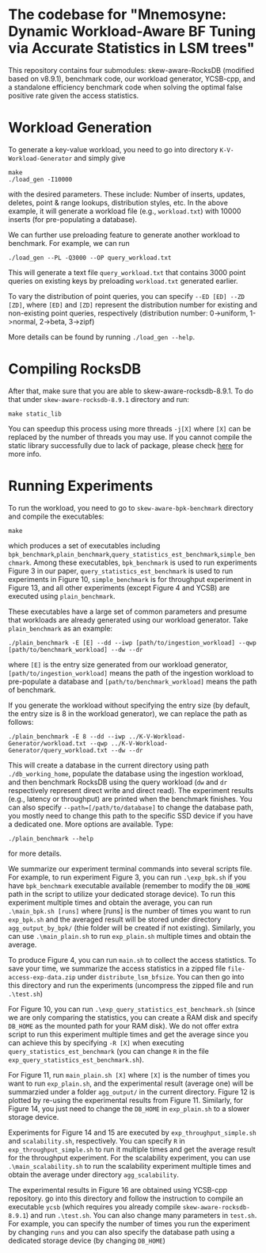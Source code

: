 

<H1> The codebase for "Mnemosyne: Dynamic Workload-Aware BF Tuning via Accurate Statistics in LSM trees" </H1>

This repository contains four submodules: skew-aware-RocksDB (modified based on v8.9.1), benchmark code, our workload generator, YCSB-cpp, and a standalone efficiency benchmark code when solving the optimal false positive rate given the access statistics.

<H1> Workload Generation </H1>

To generate a key-value workload, you need to go into directory `K-V-Workload-Generator` and simply give 

```
make
./load_gen -I10000
```

with the desired parameters. These include: Number of inserts, updates, deletes, point & range lookups, distribution styles, etc. 
In the above example, it will generate a workload file (e.g., `workload.txt`) with 10000 inserts (for pre-populating a database).

We can further use preloading feature to generate another workload to benchmark. For example, we can run

```
./load_gen --PL -Q3000 --OP query_workload.txt
```
This will generate a text file `query_workload.txt` that contains 3000 point queries on existing keys by preloading `workload.txt` generated earlier.

To vary the distribution of point queries, you can specify `--ED [ED] --ZD [ZD]`, where `[ED]` and `[ZD]` represent the distribution number for existing and non-existing point queries, respectively (distribution number: 0->uniform, 1->normal, 2->beta, 3->zipf)

More details can be found by running `./load_gen --help`.

<H1> Compiling RocksDB </H1>

After that, make sure that you are able to skew-aware-rocksdb-8.9.1. To do that under `skew-aware-rocksdb-8.9.1` directory and run:
```
make static_lib
```
You can speedup this process using more threads `-j[X]` where `[X]` can be replaced by the number of threads you may use. If you cannot compile the static library successfully due to lack of package, please check [here](https://github.com/facebook/rocksdb/blob/main/INSTALL.md) for more info. 

<H1> Running Experiments </H1>

To run the workload, you need to go to `skew-aware-bpk-benchmark` directory and compile the executables:

```
make
```
which produces a set of executables including `bpk_benchmark`,`plain_benchmark`,`query_statistics_est_benchmark`,`simple_benchmark`. Among these executables, `bpk_benchmark` is used to run experiments Figure 3 in our paper, `query_statistics_est_benchmark` is used to run experiments in Figure 10, `simple_benchmark` is for throughput experiment in Figure 13, and all other experiments (except Figure 4 and YCSB) are executed using `plain_benchmark`.

These executables have a large set of common parameters and presume that workloads are already generated using our workload generator. Take `plain_benchmark` as an example:

```
./plain_benchmark -E [E] --dd --iwp [path/to/ingestion_workload] --qwp [path/to/benchmark_workload] --dw --dr
```
where `[E]` is the entry size generated from our workload generator, `[path/to/ingestion_workload]` means the path of the ingestion workload to pre-populate a database and `[path/to/benchmark_workload]` means the path of benchmark.

If you generate the workload without specifying the entry size (by default, the entry size is 8 in the workload generator), we can replace the path as follows:

```
./plain_benchmark -E 8 --dd --iwp ../K-V-Workload-Generator/workload.txt --qwp ../K-V-Workload-Generator/query_workload.txt --dw --dr
```
This will create a database in the current directory using path `./db_working_home`, populate the database using the ingestion workload, and then benchmark RocksDB using the query workload (`dw` and `dr` respectively represent direct write and direct read). The experiment results (e.g., latency or throughput) are printed when the benchmark finishes. You can also specify `--path=[/path/to/database]` to change the database path, you mostly need to change this path to the specific SSD device if you have a dedicated one.  More options are available. Type:

```
./plain_benchmark --help 
```

for more details.

We summarize our experiment terminal commands into several scripts file. For example, to run experiment Figure 3, you can run `.\exp_bpk.sh` if you have `bpk_benchmark` executable available (remember to modify the `DB_HOME` path in the script to utilize your dedicated storage device). To run this experiment multiple times and obtain the average, you can run `.\main_bpk.sh [runs]` where [runs] is the number of times you want to run `exp_bpk.sh` and the averaged result will be stored under directory `agg_output_by_bpk/` (thie folder will be created if not existing). Similarly, you can use `.\main_plain.sh` to run `exp_plain.sh` multiple times and obtain the average.


To produce Figure 4, you can run `main.sh` to collect the access statistics. To save your time, we summarize the access statistics in a zipped file `file-access-exp-data.zip` under `distribute_lsm_bfsize`. You can then go into this directory and run the experiments (uncompress the zipped file and run `.\test.sh`)

For Figure 10, you can run `.\exp_query_statistics_est_benchmark.sh` (since we are only comparing the statistics, you can create a RAM disk and specify `DB_HOME` as the mounted path for your RAM disk). We do not offer extra script to run this experiment multiple times and get the average since you can achieve this by specifying `-R [X]` when executing `query_statistics_est_benchmark` (you can change `R` in the file `exp_query_statistics_est_benchmark.sh`).

For Figure 11, run `main_plain.sh [X]` where `[X]` is the number of times you want to run `exp_plain.sh`, and the experimental result (average one) will be summarzied under a folder `agg_output/` in the current directory. Figure 12 is plotted by re-using the experimental results from Figure 11. Similarly, for Figure 14, you just need to change the `DB_HOME` in `exp_plain.sh` to a slower storage device.

Experiments for Figure 14 and 15 are executed by `exp_throughput_simple.sh` and `scalability.sh`, respectively. You can specify `R` in `exp_throughput_simple.sh` to run it multiple times and get the average result for the throughput experiment. For the scalability experiment, you can use `.\main_scalability.sh` to run the scalability experiment multiple times and obtain the average under directory `agg_scalability`.

The experimental results in Figure 16 are obtained using YCSB-cpp repository. go into this directory and follow the instruction to compile an executable `ycsb` (which requires you already compile `skew-aware-rocksdb-8.9.1`) and run `.\test.sh`. You can also change many parameters in `test.sh`. For example, you can specify the number of times you run the experiment by changing `runs` and you can also specify the database path using a dedicated storage device (by changing `DB_HOME`)

